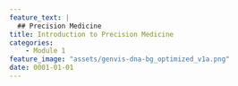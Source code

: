 ```yaml
---
feature_text: |
  ## Precision Medicine
title: Introduction to Precision Medicine
categories:
    - Module 1
feature_image: "assets/genvis-dna-bg_optimized_v1a.png"
date: 0001-01-01
---
```

